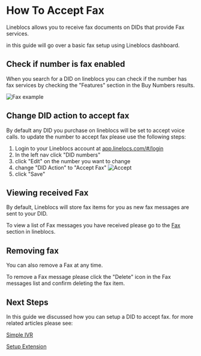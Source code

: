 # How To Accept Fax

Lineblocs allows you to receive fax documents on DIDs that provide Fax services. 

in this guide will go over a basic fax setup using Lineblocs dashboard.

## Check if number is fax enabled

When you search for a DID on lineblocs you can check if the number has fax services by checking the "Features" section in the Buy Numbers results. 

![Fax example](/img/frontend/docs/fax/check.png)

## Change DID action to accept fax

By default any DID you purchase on lineblocs will be set to accept voice calls. to update the number to accept fax please use the following steps:

1. Login to your Lineblocs account at [app.linelocs.com/#/login](http://app.lineblocs.com/#/login)
2. In the left nav click "DID numbers"
3. click "Edit" on the number you want to change
4. change "DID Action" to "Accept Fax"
![Accept](/img/frontend/docs/fax/accept.png)
5. click "Save"

## Viewing received Fax 

By default, Lineblocs will store fax items for you as new fax messages are sent to your DID.

To view a list of Fax messages you have received please go to the [Fax](https://app.linelocs.com/#/fax) section in lineblocs.

## Removing fax

You can also remove a Fax at any time. 

To remove a Fax message please click the "Delete" icon in the Fax messages list and confirm deleting the fax item.

## Next Steps

In this guide we discussed how you can setup a DID to accept fax. for more related articles please see:

[Simple IVR](http://lineblocs.com/resources/quickstarts/basic-ivr)

[Setup Extension](http://lineblocs.com/resources/quickstarts/setup-extension)